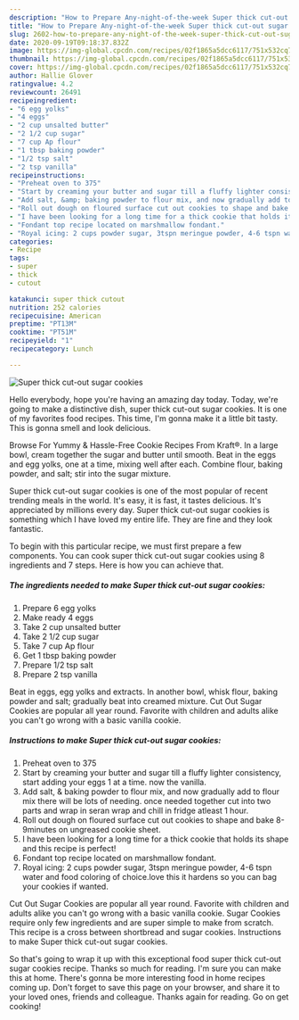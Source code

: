 ```yaml
---
description: "How to Prepare Any-night-of-the-week Super thick cut-out sugar cookies"
title: "How to Prepare Any-night-of-the-week Super thick cut-out sugar cookies"
slug: 2602-how-to-prepare-any-night-of-the-week-super-thick-cut-out-sugar-cookies
date: 2020-09-19T09:18:37.832Z
image: https://img-global.cpcdn.com/recipes/02f1865a5dcc6117/751x532cq70/super-thick-cut-out-sugar-cookies-recipe-main-photo.jpg
thumbnail: https://img-global.cpcdn.com/recipes/02f1865a5dcc6117/751x532cq70/super-thick-cut-out-sugar-cookies-recipe-main-photo.jpg
cover: https://img-global.cpcdn.com/recipes/02f1865a5dcc6117/751x532cq70/super-thick-cut-out-sugar-cookies-recipe-main-photo.jpg
author: Hallie Glover
ratingvalue: 4.2
reviewcount: 26491
recipeingredient:
- "6 egg yolks"
- "4 eggs"
- "2 cup unsalted butter"
- "2 1/2 cup sugar"
- "7 cup Ap flour"
- "1 tbsp baking powder"
- "1/2 tsp salt"
- "2 tsp vanilla"
recipeinstructions:
- "Preheat oven to 375"
- "Start by creaming your butter and sugar till a fluffy lighter consistency, start adding your eggs 1 at a time. now the vanilla."
- "Add salt, &amp; baking powder to flour mix, and now gradually add to flour mix there will be lots of needing. once needed together cut into two parts and wrap in seran wrap and chill in fridge atleast 1 hour."
- "Roll out dough on floured surface cut out cookies to shape and bake 8-9minutes on ungreased cookie sheet."
- "I have been looking for a long time for a thick cookie that holds its shape and this recipe is perfect!"
- "Fondant top recipe located on marshmallow fondant."
- "Royal icing: 2 cups powder sugar, 3tspn meringue powder, 4-6 tspn water and food coloring of choice.love this it hardens so you can bag your cookies if wanted."
categories:
- Recipe
tags:
- super
- thick
- cutout

katakunci: super thick cutout 
nutrition: 252 calories
recipecuisine: American
preptime: "PT13M"
cooktime: "PT51M"
recipeyield: "1"
recipecategory: Lunch

---
```



![Super thick cut-out sugar cookies](https://img-global.cpcdn.com/recipes/02f1865a5dcc6117/751x532cq70/super-thick-cut-out-sugar-cookies-recipe-main-photo.jpg)

Hello everybody, hope you're having an amazing day today. Today, we're going to make a distinctive dish, super thick cut-out sugar cookies. It is one of my favorites food recipes. This time, I'm gonna make it a little bit tasty. This is gonna smell and look delicious.

Browse For Yummy &amp; Hassle-Free Cookie Recipes From Kraft®. In a large bowl, cream together the sugar and butter until smooth. Beat in the eggs and egg yolks, one at a time, mixing well after each. Combine flour, baking powder, and salt; stir into the sugar mixture.

Super thick cut-out sugar cookies is one of the most popular of recent trending meals in the world. It's easy, it is fast, it tastes delicious. It's appreciated by millions every day. Super thick cut-out sugar cookies is something which I have loved my entire life. They are fine and they look fantastic.


To begin with this particular recipe, we must first prepare a few components. You can cook super thick cut-out sugar cookies using 8 ingredients and 7 steps. Here is how you can achieve that.

<!--inarticleads1-->

##### The ingredients needed to make Super thick cut-out sugar cookies:

1. Prepare 6 egg yolks
1. Make ready 4 eggs
1. Take 2 cup unsalted butter
1. Take 2 1/2 cup sugar
1. Take 7 cup Ap flour
1. Get 1 tbsp baking powder
1. Prepare 1/2 tsp salt
1. Prepare 2 tsp vanilla


Beat in eggs, egg yolks and extracts. In another bowl, whisk flour, baking powder and salt; gradually beat into creamed mixture. Cut Out Sugar Cookies are popular all year round. Favorite with children and adults alike you can&#39;t go wrong with a basic vanilla cookie. 

<!--inarticleads2-->

##### Instructions to make Super thick cut-out sugar cookies:

1. Preheat oven to 375
1. Start by creaming your butter and sugar till a fluffy lighter consistency, start adding your eggs 1 at a time. now the vanilla.
1. Add salt, &amp; baking powder to flour mix, and now gradually add to flour mix there will be lots of needing. once needed together cut into two parts and wrap in seran wrap and chill in fridge atleast 1 hour.
1. Roll out dough on floured surface cut out cookies to shape and bake 8-9minutes on ungreased cookie sheet.
1. I have been looking for a long time for a thick cookie that holds its shape and this recipe is perfect!
1. Fondant top recipe located on marshmallow fondant.
1. Royal icing: 2 cups powder sugar, 3tspn meringue powder, 4-6 tspn water and food coloring of choice.love this it hardens so you can bag your cookies if wanted.


Cut Out Sugar Cookies are popular all year round. Favorite with children and adults alike you can&#39;t go wrong with a basic vanilla cookie. Sugar Cookies require only few ingredients and are super simple to make from scratch. This recipe is a cross between shortbread and sugar cookies. Instructions to make Super thick cut-out sugar cookies. 

So that's going to wrap it up with this exceptional food super thick cut-out sugar cookies recipe. Thanks so much for reading. I'm sure you can make this at home. There's gonna be more interesting food in home recipes coming up. Don't forget to save this page on your browser, and share it to your loved ones, friends and colleague. Thanks again for reading. Go on get cooking!
